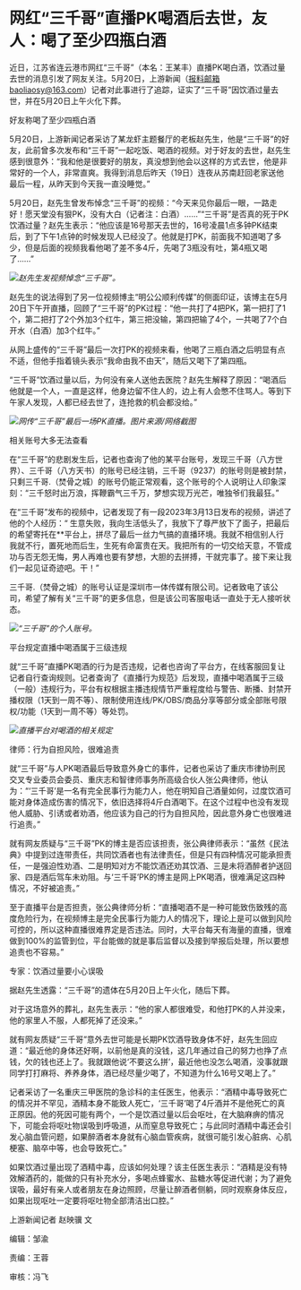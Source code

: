 # 网红“三千哥”直播PK喝酒后去世，友人：喝了至少四瓶白酒

近日，江苏省连云港市网红“三千哥”（本名：王某丰）直播PK喝白酒，饮酒过量去世的消息引发了网友关注。5月20日，上游新闻（报料邮箱baoliaosy@163.com）记者对此事进行了追踪，证实了“三千哥”因饮酒过量去世，并在5月20日上午火化下葬。

好友称喝了至少四瓶白酒

5月20日，上游新闻记者采访了某龙虾主题餐厅的老板赵先生，他是“三千哥”的好友，此前曾多次发布和“三千哥”一起吃饭、喝酒的视频。对于好友的去世，赵先生感到很意外：“我和他是很要好的朋友，真没想到他会以这样的方式去世，他是非常好的一个人，非常直爽。我得到消息后昨天（19日）连夜从苏南赶回老家送他最后一程，从昨天到今天我一直没睡觉。”

5月20日，赵先生曾发布悼念“三千哥”的视频：“今天来见你最后一眼，一路走好！愿天堂没有狠PK，没有大白（记者注：白酒）……”“三千哥”是否真的死于PK饮酒过量？赵先生表示：“他应该是16号那天去世的，16号凌晨1点多钟PK结束后，到了下午1点钟的时候发现人已经没了。他就是打PK，前面我不知道喝了多少，但是后面的视频我看他喝了差不多4斤，先喝了3瓶没有吐，第4瓶又喝了……”

![](https://inews.gtimg.com/om_bt/OVs57QyI6t7L89I2fQwPabxOHRj6jhCMrtHqh9y-UVGwoAA/1000)_赵先生发视频悼念“三千哥”。_

赵先生的说法得到了另一位视频博主“明公公顺利传媒”的侧面印证，该博主在5月20日下午开直播，回顾了“三千哥”的PK过程：“他一共打了4把PK，第一把打了1个，第二把打了2个外加3个红牛，第三把没输，第四把输了4个，一共喝了7个白开水（白酒）加3个红牛。”

从网上盛传的“三千哥”最后一次打PK的视频来看，他喝了三瓶白酒之后明显有点不适，但他手指着镜头表示“我命由我不由天”，随后又喝下了第四瓶。

“三千哥”饮酒过量以后，为何没有亲人送他去医院？赵先生解释了原因：“喝酒后他就是一个人，一直是这样，他身边留不住人的，边上有人会憋不住骂人。等到下午家人发现，人都已经去世了，连抢救的机会都没给。”

![](https://inews.gtimg.com/om_bt/OIQ1wHhHBSWItjg-FIYXX6PcfnzvZHtxBG2pwgZOpIkSAAA/1000)_网传“三千哥”最后一场PK直播。图片来源/网络截图_

相关账号大多无法查看

在“三千哥”的悲剧发生后，记者也查询了他的某平台账号，发现三千哥（八方世界）、三千哥（八方天书）的账号已经注销，三千哥（9237）的账号则是被封禁，只剩三千哥.（焚骨之城）的账号仍能正常观看，这个账号的个人说明让人印象深刻：“三千怒时出万浪，挥鞭霸气三千万，梦想实现万光芒，唯独爷们我最狂。”

在“三千哥”发布的视频中，记者发现了有一段2023年3月13日发布的视频，讲述了他的个人经历：“
生意失败，我向生活低头了，我放下了尊严放下了面子，把最后的希望寄托在**平台上，拼尽了最后一丝力气搞的直播环境。我就不相信别人行我就不行，置死地而后生，生死有命富贵在天。我把所有的一切交给天意，不管成功与否无怨无悔，男人再难也要有梦想，大胆的去拼搏，干就完事了。接下来让我们一起见证奇迹吧。干！”

三千哥.（焚骨之城）的账号认证是深圳市一体传媒有限公司。记者致电了该公司，希望了解有关“三千哥”的更多信息，但是该公司客服电话一直处于无人接听状态。

![](https://inews.gtimg.com/om_bt/OErlzIvDKzyovVIMTOuOJ6bT05pUqQcYc3iX0W8QeNPW0AA/1000)_“三千哥”的个人账号。_

平台规定直播中喝酒属于三级违规

就“三千哥”直播PK喝酒的行为是否违规，记者也咨询了平台方，在线客服回复让记者自行查询规则。记者查询了《直播行为规范》后发现，直播中喝酒属于三级（一般）违规行为，平台有权根据主播违规情节严重程度给与警告、断播、封禁开播权限（1天到一周不等）、限制使用连线/PK/OBS/商品分享等部分或全部账号限权/功能（1天到一周不等）等处罚。

![](https://inews.gtimg.com/om_bt/OOg0TOJ7ZSvvO3t7fQOJ6YQozH1eQyqQOg9pXYyb4qbl0AA/1000)_直播平台对喝酒的相关规定_

律师：行为自担风险，很难追责

就“三千哥”与人PK喝酒最后导致意外身亡的事件，记者也采访了重庆市律协刑民交叉专业委员会委员、重庆志和智律师事务所高级合伙人张公典律师，他认为：“‘三千哥’是一名有完全民事行为能力人，他在明知自己酒量如何，过度饮酒可能对身体造成伤害的情况下，依旧选择将4斤白酒喝下。在这个过程中也没有发现他人威胁、引诱或者劝酒，他应该为自己的行为自担风险，因此意外身亡也很难进行追责。”

就有网友质疑与“三千哥”PK的博主是否应该担责，张公典律师表示：“虽然《民法典》中提到过连带责任，共同饮酒者也有法律责任，但是只有四种情况可能承担责任，一是强迫性劝酒、二是明知对方不能饮酒还劝其饮酒、三是未将酒醉者护送回家、四是酒后驾车未劝阻。与‘三千哥’PK的博主是网上PK喝酒，很难满足这四种情况，不好被追责。”

至于直播平台是否担责，张公典律师分析：“直播喝酒不是一种可能致伤致残的高度危险行为，在视频博主是完全民事行为能力人的情况下，理论上是可以做到风险可控的，所以这种直播很难界定是否违法。同时，大平台每天有海量的直播，很难做到100%的监管到位，平台能做的就是事后监督以及接到举报后处理，所以要想追责也不容易。”

专家：饮酒过量要小心误吸

据赵先生透露：“三千哥”的遗体在5月20日上午火化，随后下葬。

对于这场意外的葬礼，赵先生表示：“他的家人都很难受，和他打PK的人并没来，他的家里人不服，人都死掉了还没来。”

就有网友质疑“三千哥”意外去世可能是长期PK饮酒导致身体不好，赵先生回应道：“最近他的身体还好啊，以前他是真的没钱，这几年通过自己的努力也挣了点钱，欠的钱也还上了。我就跟他说‘不要这么拼’，最近他也没怎么喝酒，没事就跟同学打打麻将、养养身体，酒已经尽量少喝了，不知道为什么16号又喝上了。”

记者采访了一名重庆三甲医院的急诊科的主任医生，他表示：“酒精中毒导致死亡的情况并不罕见，酒精本身不能致人死亡，‘三千哥’喝了4斤酒并不是他死亡的真正原因。他的死因可能有两个，一个是饮酒过量以后会呕吐，在大脑麻痹的情况下，可能会将呕吐物误吸到呼吸道，从而窒息导致死亡；与此同时酒精中毒还会引发心脑血管问题，如果醉酒者本身就有心脑血管疾病，就很可能引发心脏病、心肌梗塞、脑卒中等，也会导致死亡。”

如果饮酒过量出现了酒精中毒，应该如何处理？该主任医生表示：“酒精是没有特效解酒药的，能做的只有补充水分，多喝点蜂蜜水、盐糖水等促进代谢；为了避免误吸，最好有亲人或者朋友在身边照顾，尽量让醉酒者侧躺，同时观察身体反应，如果出现呕吐一定要将呕吐物全部清洁出口腔。”

上游新闻记者 赵映骥 文

编辑：邹渝

责编：王蓉

审核：冯飞

